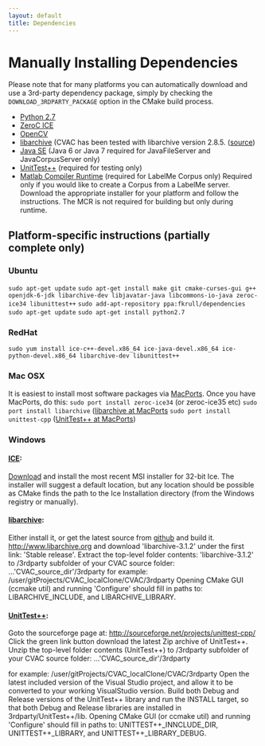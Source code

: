 ```yaml
---
layout: default
title: Dependencies
---
```

# Manually Installing Dependencies

Please note that for many platforms you can automatically download and use a 3rd-party dependency package, simply by checking the `DOWNLOAD_3RDPARTY_PACKAGE` option in the CMake build process.
* [Python 2.7](http://www.python.org)
* [ZeroC ICE](http://www.zeroc.com/overview.html)
* [OpenCV](http://opencv.org/)
* [libarchive](https://code.google.com/p/libarchive/) (CVAC has been tested with libarchive version 2.8.5. ([source](https://github.com/libarchive/libarchive))
* [Java SE](http://www.oracle.com/technetwork/java/javase/downloads/index.html) (Java 6 or Java 7 required for JavaFileServer and JavaCorpusServer only)
* [UnitTest++](http://unittest-cpp.sourceforge.net/) (required for testing only)
* [Matlab Compiler Runtime](http://www.mathworks.com/products/compiler/mcr/) (required for LabelMe Corpus only)
Required only if you would like to create a Corpus from a LabelMe server.  Download the appropriate installer for your platform and follow the instructions.  The MCR is not required for building but only during runtime.

## Platform-specific instructions (partially complete only)
### Ubuntu
`sudo apt-get update`
`sudo apt-get install make git cmake-curses-gui g++ openjdk-6-jdk libarchive-dev libjavatar-java libcommons-io-java zeroc-ice34 libunittest++`
`sudo add-apt-repository ppa:fkrull/dependencies`
`sudo apt-get update`
`sudo apt-get install python2.7`

### RedHat
`sudo yum install ice-c++-devel.x86_64 ice-java-devel.x86_64 ice-python-devel.x86_64 libarchive-dev libunittest++`

### Mac OSX
It is easiest to install most software packages via [MacPorts](http://www.macports.org).  Once you have MacPorts, do this:
`sudo port install zeroc-ice34`  (or zeroc-ice35 etc)
`sudo port install libarchive` ([libarchive at MacPorts](http://www.macports.org/ports.php?by=library&substr=libarchive)
`sudo port install unittest-cpp` ([UnitTest++ at MacPorts](http://www.macports.org/ports.php?by=library&substr=unittest-cpp)) 

### Windows
#### [ICE](http://www.zeroc.com):
[Download](http://www.zeroc.com/download.html) 
and install the most recent MSI installer for 32-bit Ice.  The installer will suggest a default location, but any location should be possible as CMake finds the path to the Ice Installation directory (from the Windows registry or manually).

#### [libarchive](https://code.google.com/p/libarchive/):
Either install it, or get the latest source from [github](https://github.com/libarchive/libarchive) and build it.  
http://www.libarchive.org and download 'libarchive-3.1.2' under the first link: 'Stable release'. Extract the top-level folder contents: 'libarchive-3.1.2' to /3rdparty subfolder of your CVAC source folder:  ...'CVAC_source_dir'/3rdparty
for example: /user/gitProjects/CVAC_localClone/CVAC/3rdparty
Opening CMake GUI (ccmake util) and running 'Configure' should fill in paths to: LIBARCHIVE_INCLUDE, and LIBARCHIVE_LIBRARY.

#### [UnitTest++](http://unittest-cpp.sourceforge.net/):
Goto the sourceforge page at: http://sourceforge.net/projects/unittest-cpp/
Click the green link button download the latest Zip archive of UnitTest++.
Unzip the top-level folder contents (UnitTest++) to  /3rdparty subfolder of your CVAC source folder:  ...'CVAC_source_dir'/3rdparty

for example: /user/gitProjects/CVAC_localClone/CVAC/3rdparty
Open the latest included version of the Visual Studio project, and allow it to be converted to your working VisualStudio version.  Build both Debug and Release versions of the UnitTest++ library and run the INSTALL target, so that both Debug and Release libraries are installed in 3rdparty/UnitTest++/lib. 
Opening CMake GUI (or ccmake util) and running 'Configure' should fill in paths to: UNITTEST++_INNCLUDE_DIR, UNITTEST++_LIBRARY, and UNITTEST++_LIBRARY_DEBUG.
